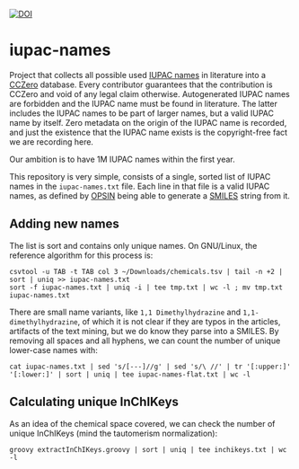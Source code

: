 [![DOI](https://zenodo.org/badge/DOI/10.5281/zenodo.14965761.svg)](https://doi.org/10.5281/zenodo.14965761)

# iupac-names

Project that collects all possible used [IUPAC names](https://en.wikipedia.org/wiki/IUPAC_nomenclature_of_chemistry)
in literature into a [CCZero](https://creativecommons.org/public-domain/cc0/) database. Every
contributor guarantees that the contribution is CCZero and void of any legal claim otherwise.
Autogenerated IUPAC names are forbidden and the IUPAC name must be found in literature. The latter
includes the IUPAC names to be part of larger names, but a valid IUPAC name by itself.
Zero metadata on the origin of the IUPAC name is recorded, and just the existence that the
IUPAC name exists is the copyright-free fact we are recording here.

Our ambition is to have 1M IUPAC names within the first year.

This repository is very simple, consists of a single, sorted list of IUPAC names in the `iupac-names.txt` file.
Each line in that file is a valid IUPAC names, as defined by [OPSIN](https://doi.org/10.1021/ci100384d)
being able to generate a [SMILES](https://en.wikipedia.org/wiki/Simplified_Molecular_Input_Line_Entry_System)
string from it.

## Adding new names

The list is sort and contains only unique names. On GNU/Linux, the reference algorithm for this
process is:

```shell
csvtool -u TAB -t TAB col 3 ~/Downloads/chemicals.tsv | tail -n +2 | sort | uniq >> iupac-names.txt
sort -f iupac-names.txt | uniq -i | tee tmp.txt | wc -l ; mv tmp.txt iupac-names.txt
```

There are small name variants, like `1,1 Dimethylhydrazine` and `1,1-dimethylhydrazine`,
of which it is not clear if they are typos in the articles, artifacts of the text mining,
but we do know they parse into a SMILES. By removing all spaces and all hyphens, we can count
the number of unique lower-case names with:

```shell
cat iupac-names.txt | sed 's/[--‐]//g' | sed 's/\ //' | tr '[:upper:]' '[:lower:]' | sort | uniq | tee iupac-names-flat.txt | wc -l
```

## Calculating unique InChIKeys

As an idea of the chemical space covered, we can check the number of unique InChIKeys (mind the
tautomerism normalization):

```shell
groovy extractInChIKeys.groovy | sort | uniq | tee inchikeys.txt | wc -l
```
